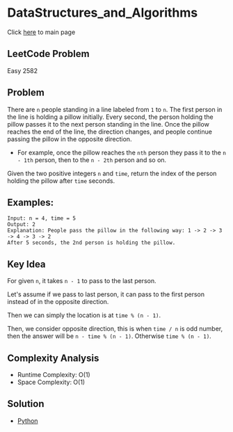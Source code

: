 # DataStructures_and_Algorithms
Click [here](../../README.md) to main page

## LeetCode Problem
Easy 2582

## Problem
There are `n` people standing in a line labeled from `1` to `n`. The first person in the line is holding a pillow initially. Every second, the person holding the pillow passes it to the next person standing in the line. Once the pillow reaches the end of the line, the direction changes, and people continue passing the pillow in the opposite direction.
- For example, once the pillow reaches the `nth` person they pass it to the `n - 1th` person, then to the `n - 2th` person and so on.

Given the two positive integers `n` and `time`, return the index of the person holding the pillow after `time` seconds.

## Examples:
```
Input: n = 4, time = 5
Output: 2
Explanation: People pass the pillow in the following way: 1 -> 2 -> 3 -> 4 -> 3 -> 2
After 5 seconds, the 2nd person is holding the pillow.
```

## Key Idea
For given `n`, it takes `n - 1` to pass to the last person.

Let's assume if we pass to last person, it can pass to the first person instead of in the opposite direction.

Then we can simply the location is at `time % (n - 1)`.

Then, we consider opposite direction, this is when `time / n` is odd number, then the answer will be `n - time % (n - 1)`. Otherwise `time % (n - 1)`.

## Complexity Analysis
- Runtime Complexity: O(1)
- Space Complexity: O(1)

## Solution
- [Python](./solution.py)
